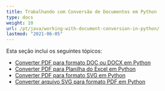 ```yaml
---
title: Trabalhando com Conversão de Documentos em Python
type: docs
weight: 10
url: /pt/java/working-with-document-conversion-in-python/
lastmod: "2021-06-05"
---
```


Esta seção inclui os seguintes tópicos:

- [Converter PDF para formato DOC ou DOCX em Python](/pdf/pt/java/convert-pdf-to-doc-or-docx-format-in-python/)
- [Converter PDF para Planilha do Excel em Python](/pdf/pt/java/convert-pdf-to-excel-workbook-in-python/)
- [Converter PDF para formato SVG em Python](/pdf/pt/java/convert-pdf-to-svg-format-in-python/)
- [Converter arquivo SVG para formato PDF em Python](/pdf/pt/java/convert-svg-file-to-pdf-format-in-python/)
